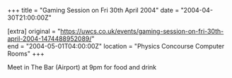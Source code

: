+++
title = "Gaming Session on Fri 30th April 2004"
date = "2004-04-30T21:00:00Z"

[extra]
original = "https://uwcs.co.uk/events/gaming-session-on-fri-30th-april-2004-1474488952089/"    
end = "2004-05-01T04:00:00Z"
location = "Physics Concourse Computer Rooms"
+++

Meet in The Bar (Airport) at 9pm for food and drink

